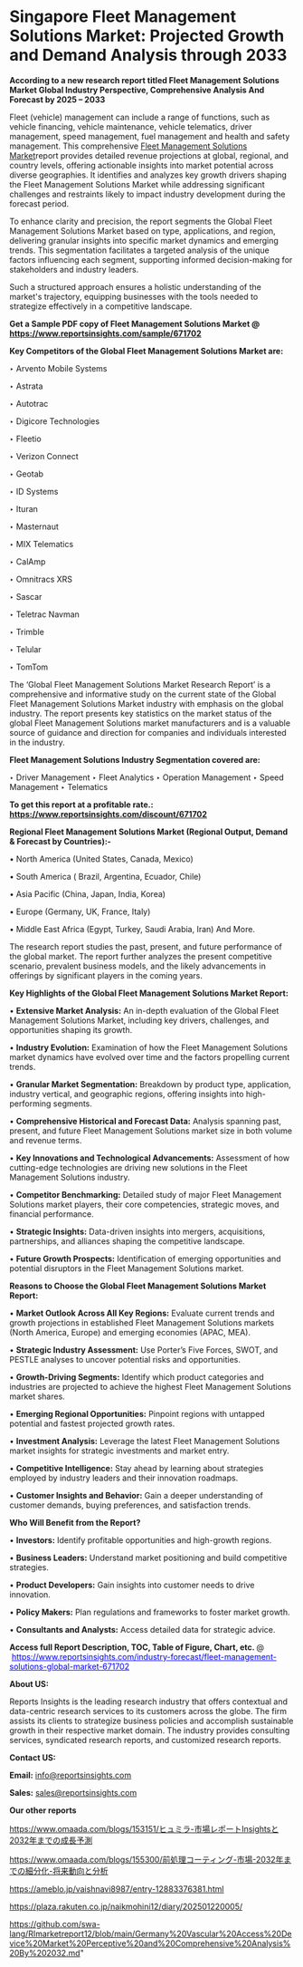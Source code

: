 # Singapore Fleet Management Solutions Market: Projected Growth and Demand Analysis through 2033

<strong>According to a new research report titled Fleet Management Solutions Market Global Industry Perspective, Comprehensive Analysis And Forecast by 2025 – 2033</strong>

Fleet (vehicle) management can include a range of functions, such as vehicle financing, vehicle maintenance, vehicle telematics, driver management, speed management, fuel management and health and safety management. This comprehensive <a href=https://www.reportsinsights.com/sample/671702>Fleet Management Solutions Market</a>report provides detailed revenue projections at global, regional, and country levels, offering actionable insights into market potential across diverse geographies. It identifies and analyzes key growth drivers shaping the Fleet Management Solutions Market while addressing significant challenges and restraints likely to impact industry development during the forecast period.

To enhance clarity and precision, the report segments the Global Fleet Management Solutions Market based on type, applications, and region, delivering granular insights into specific market dynamics and emerging trends. This segmentation facilitates a targeted analysis of the unique factors influencing each segment, supporting informed decision-making for stakeholders and industry leaders.

Such a structured approach ensures a holistic understanding of the market's trajectory, equipping businesses with the tools needed to strategize effectively in a competitive landscape.

<strong>Get a Sample PDF copy of Fleet Management Solutions Market </strong><strong>@<a href=https://www.reportsinsights.com/sample/671702 style=color:#0000ff;> https://www.reportsinsights.com/sample/671702</a></strong></font>

<strong>Key Competitors of the Global Fleet Management Solutions Market are:</strong>

‣ Arvento Mobile Systems

‣ Astrata

‣ Autotrac

‣ Digicore Technologies

‣ Fleetio

‣ Verizon Connect

‣ Geotab

‣ ID Systems

‣ Ituran

‣ Masternaut

‣ MIX Telematics

‣ CalAmp

‣ Omnitracs XRS

‣ Sascar

‣ Teletrac Navman

‣ Trimble

‣ Telular

‣ TomTom

The ‘Global Fleet Management Solutions Market Research Report’ is a comprehensive and informative study on the current state of the Global Fleet Management Solutions Market industry with emphasis on the global industry. The report presents key statistics on the market status of the global Fleet Management Solutions market manufacturers and is a valuable source of guidance and direction for companies and individuals interested in the industry.

<strong>Fleet Management Solutions Industry Segmentation covered are:</strong>

‣ Driver Management
‣ Fleet Analytics
‣ Operation Management
‣ Speed Management
‣ Telematics

<strong>To get this report at a profitable rate.: <a href=https://www.reportsinsights.com/discount/671702 style=color:#0000ff;>https://www.reportsinsights.com/discount/671702</a></strong></font>

<strong>Regional Fleet Management Solutions Market (Regional Output, Demand &amp; Forecast by Countries):-</strong>

• North America (United States, Canada, Mexico)

• South America ( Brazil, Argentina, Ecuador, Chile)

• Asia Pacific (China, Japan, India, Korea)

• Europe (Germany, UK, France, Italy)

• Middle East Africa (Egypt, Turkey, Saudi Arabia, Iran) And More.

The research report studies the past, present, and future performance of the global market. The report further analyzes the present competitive scenario, prevalent business models, and the likely advancements in offerings by significant players in the coming years.

<strong>Key Highlights of the Global Fleet Management Solutions Market Report:</strong>

• <strong>Extensive Market Analysis:</strong> An in-depth evaluation of the Global Fleet Management Solutions Market, including key drivers, challenges, and opportunities shaping its growth.

• <strong>Industry Evolution:</strong> Examination of how the Fleet Management Solutions market dynamics have evolved over time and the factors propelling current trends.

• <strong>Granular Market Segmentation:</strong> Breakdown by product type, application, industry vertical, and geographic regions, offering insights into high-performing segments.

• <strong>Comprehensive Historical and Forecast Data:</strong> Analysis spanning past, present, and future Fleet Management Solutions market size in both volume and revenue terms.

• <strong>Key Innovations and Technological Advancements:</strong> Assessment of how cutting-edge technologies are driving new solutions in the Fleet Management Solutions industry.

• <strong>Competitor Benchmarking:</strong> Detailed study of major Fleet Management Solutions market players, their core competencies, strategic moves, and financial performance.

• <strong>Strategic Insights:</strong> Data-driven insights into mergers, acquisitions, partnerships, and alliances shaping the competitive landscape.

• <strong>Future Growth Prospects:</strong> Identification of emerging opportunities and potential disruptors in the Fleet Management Solutions market.

<strong>Reasons to Choose the Global Fleet Management Solutions Market Report:</strong>

• <strong>Market Outlook Across All Key Regions:</strong> Evaluate current trends and growth projections in established Fleet Management Solutions markets (North America, Europe) and emerging economies (APAC, MEA).

• <strong>Strategic Industry Assessment:</strong> Use Porter’s Five Forces, SWOT, and PESTLE analyses to uncover potential risks and opportunities.

• <strong>Growth-Driving Segments:</strong> Identify which product categories and industries are projected to achieve the highest Fleet Management Solutions market shares.

• <strong>Emerging Regional Opportunities:</strong> Pinpoint regions with untapped potential and fastest projected growth rates.

• <strong>Investment Analysis:</strong> Leverage the latest Fleet Management Solutions market insights for strategic investments and market entry.

• <strong>Competitive Intelligence:</strong> Stay ahead by learning about strategies employed by industry leaders and their innovation roadmaps.

• <strong>Customer Insights and Behavior:</strong> Gain a deeper understanding of customer demands, buying preferences, and satisfaction trends.

<strong>Who Will Benefit from the Report?</strong>

• <strong>Investors:</strong> Identify profitable opportunities and high-growth regions.

• <strong>Business Leaders:</strong> Understand market positioning and build competitive strategies.

• <strong>Product Developers:</strong> Gain insights into customer needs to drive innovation.

• <strong>Policy Makers:</strong> Plan regulations and frameworks to foster market growth.

• <strong>Consultants and Analysts:</strong> Access detailed data for strategic advice.
</ul>
<strong>Access full Report Description, TOC, Table of Figure, Chart, etc. </strong>@  <a href=https://www.reportsinsights.com/industry-forecast/fleet-management-solutions-global-market-671702 style=color:#0000ff;>https://www.reportsinsights.com/industry-forecast/fleet-management-solutions-global-market-671702</a></font>

<strong><strong>About US</strong>:</strong>

Reports Insights is the leading research industry that offers contextual and data-centric research services to its customers across the globe. The firm assists its clients to strategize business policies and accomplish sustainable growth in their respective market domain. The industry provides consulting services, syndicated research reports, and customized research reports.

<strong>Contact US:</strong>

<p class=""""><b>Email:</b> <a href=mailto:info@reportsinsights.com>info@reportsinsights.com</a></p>
<p class=""""><b>Sales:</b> <a href=mailto:sales@reportsinsights.com>sales@reportsinsights.com</a></p>

<strong>Our other reports</strong>

<a href=https://www.omaada.com/blogs/153151/ヒュミラ-市場レポートInsightsと2032年までの成長予測>https://www.omaada.com/blogs/153151/ヒュミラ-市場レポートInsightsと2032年までの成長予測</a>

<a href=https://www.omaada.com/blogs/155300/前処理コーティング-市場-2032年までの細分化-将来動向と分析>https://www.omaada.com/blogs/155300/前処理コーティング-市場-2032年までの細分化-将来動向と分析</a>

<a href=https://ameblo.jp/vaishnavi8987/entry-12883376381.html>https://ameblo.jp/vaishnavi8987/entry-12883376381.html</a>

<a href=https://plaza.rakuten.co.jp/naikmohini12/diary/202501220005/>https://plaza.rakuten.co.jp/naikmohini12/diary/202501220005/</a>

<a href=https://github.com/swa-lang/RImarketreport12/blob/main/Germany%20Vascular%20Access%20Device%20Market%20Perceptive%20and%20Comprehensive%20Analysis%20By%202032.md>https://github.com/swa-lang/RImarketreport12/blob/main/Germany%20Vascular%20Access%20Device%20Market%20Perceptive%20and%20Comprehensive%20Analysis%20By%202032.md</a>"
